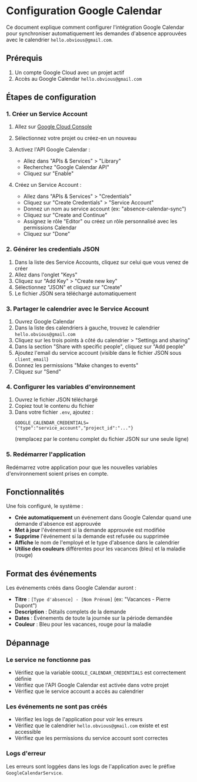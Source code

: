 # Configuration Google Calendar

Ce document explique comment configurer l'intégration Google Calendar pour synchroniser automatiquement les demandes d'absence approuvées avec le calendrier `hello.obvious@gmail.com`.

## Prérequis

1. Un compte Google Cloud avec un projet actif
2. Accès au Google Calendar `hello.obvious@gmail.com`

## Étapes de configuration

### 1. Créer un Service Account

1. Allez sur [Google Cloud Console](https://console.cloud.google.com/)
2. Sélectionnez votre projet ou créez-en un nouveau
3. Activez l'API Google Calendar :
   - Allez dans "APIs & Services" > "Library"
   - Recherchez "Google Calendar API"
   - Cliquez sur "Enable"

4. Créez un Service Account :
   - Allez dans "APIs & Services" > "Credentials"
   - Cliquez sur "Create Credentials" > "Service Account"
   - Donnez un nom au service account (ex: "absence-calendar-sync")
   - Cliquez sur "Create and Continue"
   - Assignez le rôle "Editor" ou créez un rôle personnalisé avec les permissions Calendar
   - Cliquez sur "Done"

### 2. Générer les credentials JSON

1. Dans la liste des Service Accounts, cliquez sur celui que vous venez de créer
2. Allez dans l'onglet "Keys"
3. Cliquez sur "Add Key" > "Create new key"
4. Sélectionnez "JSON" et cliquez sur "Create"
5. Le fichier JSON sera téléchargé automatiquement

### 3. Partager le calendrier avec le Service Account

1. Ouvrez Google Calendar
2. Dans la liste des calendriers à gauche, trouvez le calendrier `hello.obvious@gmail.com`
3. Cliquez sur les trois points à côté du calendrier > "Settings and sharing"
4. Dans la section "Share with specific people", cliquez sur "Add people"
5. Ajoutez l'email du service account (visible dans le fichier JSON sous `client_email`)
6. Donnez les permissions "Make changes to events"
7. Cliquez sur "Send"

### 4. Configurer les variables d'environnement

1. Ouvrez le fichier JSON téléchargé
2. Copiez tout le contenu du fichier
3. Dans votre fichier `.env`, ajoutez :
   ```
   GOOGLE_CALENDAR_CREDENTIALS={"type":"service_account","project_id":"..."}
   ```
   (remplacez par le contenu complet du fichier JSON sur une seule ligne)

### 5. Redémarrer l'application

Redémarrez votre application pour que les nouvelles variables d'environnement soient prises en compte.

## Fonctionnalités

Une fois configuré, le système :

- **Crée automatiquement** un événement dans Google Calendar quand une demande d'absence est approuvée
- **Met à jour** l'événement si la demande approuvée est modifiée
- **Supprime** l'événement si la demande est refusée ou supprimée
- **Affiche** le nom de l'employé et le type d'absence dans le calendrier
- **Utilise des couleurs** différentes pour les vacances (bleu) et la maladie (rouge)

## Format des événements

Les événements créés dans Google Calendar auront :
- **Titre** : `[Type d'absence] - [Nom Prénom]` (ex: "Vacances - Pierre Dupont")
- **Description** : Détails complets de la demande
- **Dates** : Événements de toute la journée sur la période demandée
- **Couleur** : Bleu pour les vacances, rouge pour la maladie

## Dépannage

### Le service ne fonctionne pas
- Vérifiez que la variable `GOOGLE_CALENDAR_CREDENTIALS` est correctement définie
- Vérifiez que l'API Google Calendar est activée dans votre projet
- Vérifiez que le service account a accès au calendrier

### Les événements ne sont pas créés
- Vérifiez les logs de l'application pour voir les erreurs
- Vérifiez que le calendrier `hello.obvious@gmail.com` existe et est accessible
- Vérifiez que les permissions du service account sont correctes

### Logs d'erreur
Les erreurs sont loggées dans les logs de l'application avec le préfixe `GoogleCalendarService`.